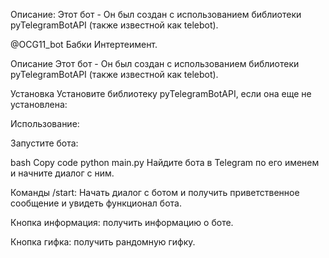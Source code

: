 
Описание: Этот бот - Он был создан с использованием библиотеки pyTelegramBotAPI (также известной как telebot).

@OCG11_bot Бабки Интертеимент.

Описание Этот бот - Он был создан с использованием библиотеки pyTelegramBotAPI (также известной как telebot).

Установка Установите библиотеку pyTelegramBotAPI, если она еще не установлена:

Использование: 

Запустите бота:

bash Copy code python main.py Найдите бота в Telegram по его именем и начните диалог с ним.

Команды /start: Начать диалог с ботом и получить приветственное сообщение и увидеть функционал бота.

Кнопка информация: получить информацию о боте.

Кнопка гифка: получить рандомную гифку.
